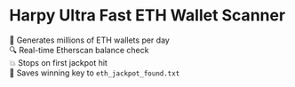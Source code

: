 # Harpy Ultra Fast ETH Wallet Scanner

🚀 Generates millions of ETH wallets per day  
🔍 Real-time Etherscan balance check  
💥 Stops on first jackpot hit  
💾 Saves winning key to `eth_jackpot_found.txt`
